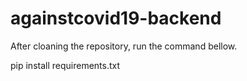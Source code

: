# againstcovid19-backend
After cloaning the repository, run the command bellow.

pip install requirements.txt
